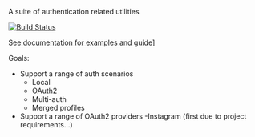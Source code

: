 A suite of authentication related utilities

[![Build Status](https://drone.io/github.com/Vizidrix/deny/status.png)](https://drone.io/github.com/Vizidrix/deny/latest)

[See documentation for examples and guide](https://github.com/Vizidrix/deny/tree/master/doc/getting_started.md)]


Goals:
- Support a range of auth scenarios
	- Local
	- OAuth2
	- Multi-auth
	- Merged profiles
- Support a range of OAuth2 providers
	-Instagram (first due to project requirements...)
